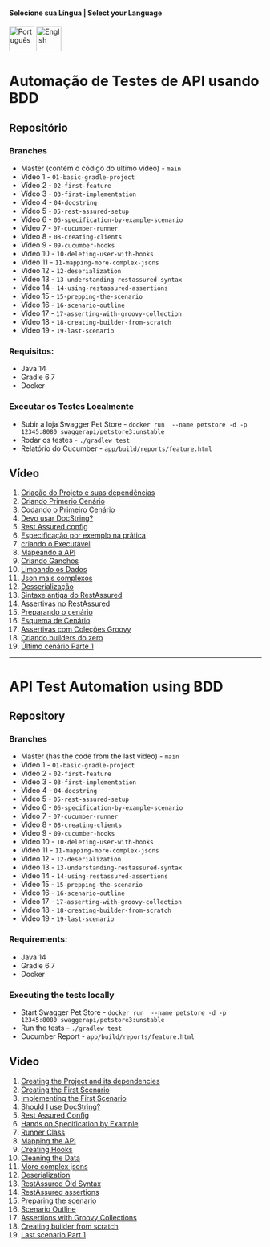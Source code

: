 #### Selecione sua Língua | Select your Language
<a href='#automação-de-testes-de-api-usando-bdd'><img src="images/pt-br.png" alt="Português" width="50" /></a>
<a href='#api-test-automation-using-bdd'><img src="images/en.jpg" alt="English" width="50" /></a>


# Automação de Testes de API usando BDD

## Repositório

### Branches
* Master (contém o código do último vídeo)  - `main` 
* Vídeo 1 - `01-basic-gradle-project`
* Vídeo 2 - `02-first-feature`
* Vídeo 3 - `03-first-implementation`
* Vídeo 4 - `04-docstring`
* Vídeo 5 - `05-rest-assured-setup`
* Vídeo 6 - `06-specification-by-example-scenario`
* Vídeo 7 - `07-cucumber-runner`
* Vídeo 8 - `08-creating-clients`
* Vídeo 9 - `09-cucumber-hooks`
* Vídeo 10 - `10-deleting-user-with-hooks`
* Vídeo 11 - `11-mapping-more-complex-jsons`
* Vídeo 12 - `12-deserialization`
* Vídeo 13 - `13-understanding-restassured-syntax`
* Vídeo 14 - `14-using-restassured-assertions`
* Vídeo 15 - `15-prepping-the-scenario`
* Vídeo 16 - `16-scenario-outline`
* Vídeo 17 - `17-asserting-with-groovy-collection`
* Vídeo 18 - `18-creating-builder-from-scratch`
* Vídeo 19 - `19-last-scenario`

### Requisitos:
* Java 14
* Gradle 6.7
* Docker


### Executar os Testes Localmente
* Subir a loja Swagger Pet Store - `docker run  --name petstore -d -p 12345:8080 swaggerapi/petstore3:unstable`
* Rodar os testes - `./gradlew test`
* Relatório do Cucumber - `app/build/reports/feature.html`

## Vídeo

1. [Criação do Projeto e suas dependências](https://youtu.be/YTKIVemoibA)
1. [Criando Primerio Cenário](https://youtu.be/dmSimWz21RQ) 
1. [Codando o Primeiro Cenário](https://youtu.be/qJyYvdAYZzY)
1. [Devo usar DocString?](https://youtu.be/FVssrtDRs_o)
1. [Rest Assured config](https://youtu.be/Ca_z5m_GtpI)
1. [Especificação por exemplo na prática](https://youtu.be/yZA65qXKxoQ)
1. [criando o Executável](https://youtu.be/jSWksLZ9Z7M)
1. [Mapeando a API](https://youtu.be/ltgVZ8Pbjcc)
1. [Criando Ganchos](https://youtu.be/TWkmPkelLd4)
1. [Limpando os Dados](https://youtu.be/TWkmPkelLd4)
1. [Json mais complexos](https://youtu.be/ORZwGUocE4E)
1. [Desserialização](https://youtu.be/JJtHzUfo8us)
1. [Sintaxe antiga do RestAssured](https://youtu.be/b-yLVlV8zrs)
1. [Assertivas no RestAssured](https://youtu.be/hKuIhFwAhr0)
1. [Preparando o cenário](https://youtu.be/CMXwL-w4pMg)
1. [Esquema de Cenário](https://youtu.be/oK_mxMqArHw)
1. [Assertivas com Coleções Groovy](https://youtu.be/Eox-7q2gT0g)
1. [Criando builders do zero](https://youtu.be/vhbtYHOMIhE)
1. [Último cenário Parte 1](https://youtu.be/kSHU_D1Pio4)

---

# API Test Automation using BDD

## Repository

### Branches
* Master (has the code from the last video)  - `main` 
* Video 1 - `01-basic-gradle-project`
* Video 2 - `02-first-feature`
* Video 3 - `03-first-implementation`
* Video 4 - `04-docstring`
* Video 5 - `05-rest-assured-setup`
* Video 6 - `06-specification-by-example-scenario`
* Video 7 - `07-cucumber-runner`
* Video 8 - `08-creating-clients`
* Video 9 - `09-cucumber-hooks`
* Video 10 - `10-deleting-user-with-hooks`
* Video 11 - `11-mapping-more-complex-jsons`
* Video 12 - `12-deserialization`
* Video 13 - `13-understanding-restassured-syntax`
* Video 14 - `14-using-restassured-assertions`
* Video 15 - `15-prepping-the-scenario`
* Video 16 - `16-scenario-outline`
* Video 17 - `17-asserting-with-groovy-collection`
* Video 18 - `18-creating-builder-from-scratch`
* Video 19 - `19-last-scenario`

### Requirements:
* Java 14
* Gradle 6.7
* Docker

### Executing the tests locally
* Start Swagger Pet Store - `docker run  --name petstore -d -p 12345:8080 swaggerapi/petstore3:unstable`
* Run the tests - `./gradlew test`
* Cucumber Report - `app/build/reports/feature.html`

## Video

1. [Creating the Project and its dependencies](https://youtu.be/0i72N1Fz_y0) 
1. [Creating the First Scenario](https://youtu.be/A3uiR4quZr4) 
1. [Implementing the First Scenario](https://youtu.be/uFoq-XtbBa0)
1. [Should I use DocString?](https://youtu.be/M-S55a6ei1M)
1. [Rest Assured Config](https://youtu.be/3jHMpmZfylY)
1. [Hands on Specification by Example](https://youtu.be/wkePKVTevYM)
1. [Runner Class](https://youtu.be/oqElg0mpfwY)
1. [Mapping the API](https://youtu.be/-_B2fFxfFdY)
1. [Creating Hooks](https://youtu.be/Kg611Jv_ib8)
1. [Cleaning the Data](https://youtu.be/IkH6gk2gNNQ)
1. [More complex jsons](https://youtu.be/YLuGI-j61MY)
1. [Deserialization](https://youtu.be/dKdenUAI6iA)
1. [RestAssured Old Syntax](https://youtu.be/1QUjfMs74bA)
1. [RestAssured assertions](https://youtu.be/3R74ESRKm7o)
1. [Preparing the scenario](https://youtu.be/kEuTzrOjdhY)
1. [Scenario Outline](https://youtu.be/ADRZoO5bUZw)
1. [Assertions with Groovy Collections](https://youtu.be/Hzv0Rj3wOBY)
1. [Creating builder from scratch](https://youtu.be/NDPm0ybVj2Q)
1. [Last scenario Part 1](https://youtu.be/F7rbSW5x4x4)
